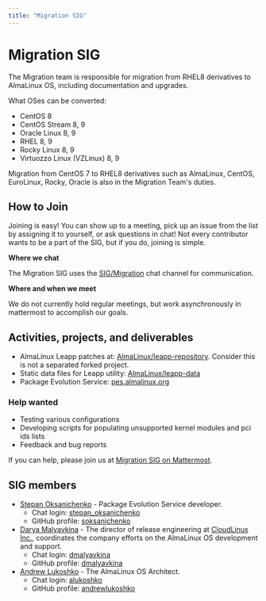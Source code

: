 ```yaml
---
title: "Migration SIG"
---
```


# Migration SIG

The Migration team is responsible for migration from RHEL8 derivatives to AlmaLinux OS, including documentation and upgrades.

What OSes can be converted:
* CentOS 8
* CentOS Stream 8, 9
* Oracle Linux 8, 9
* RHEL 8, 9
* Rocky Linux 8, 9
* Virtuozzo Linux (VZLinux) 8, 9

Migration from CentOS 7 to RHEL8 derivatives such as AlmaLinux, CentOS, EuroLinux, Rocky, Oracle is also in the Migration Team's duties.

## How to Join

Joining is easy! You can show up to a meeting, pick up an issue from the list by assigning it to yourself, or ask questions in chat! Not every contributor wants to be a part of the SIG, but if you do, joining is simple. 

**Where we chat**

The Migration SIG uses the [SIG/Migration](https://chat.almalinux.org/almalinux/channels/migration) chat channel for communication.

**Where and when we meet**

We do not currently hold regular meetings, but work asynchronously in mattermost to accomplish our goals.

## Activities, projects, and deliverables

* AlmaLinux Leapp patches at: [AlmaLinux/leapp-repository](https://github.com/AlmaLinux/leapp-repository/tree/almalinux). Consider this is not a separated forked project.
* Static data files for Leapp utility: [AlmaLinux/leapp-data](https://github.com/AlmaLinux/leapp-data)
* Package Evolution Service: [pes.almalinux.org](https://pes.almalinux.org)

### Help wanted

* Testing various configurations
* Developing scripts for populating unsupported kernel modules and pci ids lists
* Feedback and bug reports

If you can help, please join us at [Migration SIG on Mattermost](https://chat.almalinux.org/almalinux/channels/migration).

## SIG members

* [Stepan Oksanichenko](mailto:soksanichenko@cloudlinux.com) - Package Evolution Service developer.
   * Chat login: [stepan_oksanichenko](https://chat.almalinux.org/almalinux/messages/@stepan_oksanichenko)
   * GitHub profile: [soksanichenko](https://github.com/soksanichenko)
* [Darya Malyavkina](mailto:dmalyavkina@almalinux.org) - The director of release engineering at [CloudLinux Inc.](https://cloudlinux.com/), coordinates the company efforts on the AlmaLinux OS development and support.
  * Chat login: [dmalyavkina](https://chat.almalinux.org/almalinux/messages/@dmalyavkina)
  * GitHub profile: [dmalyavkina](https://github.com/dmalyavkina)
* [Andrew Lukoshko](mailto:alukoshko@almalinux.org) - The AlmaLinux OS Architect.
  * Chat login: [alukoshko](https://chat.almalinux.org/almalinux/messages/@alukoshko)
  * GitHub profile: [andrewlukoshko](https://github.com/andrewlukoshko)
